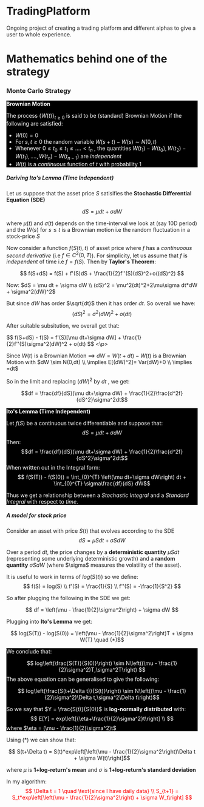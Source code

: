 # TradingPlatform
Ongoing project of creating a trading platform and different alphas to give a user to whole experience.

# Mathematics behind one of the strategy #

### Monte Carlo Strategy ###

<div class="alert alert-block alert-info" style="background-color:black; color:white; border-color:white">
<b>Brownian Motion</b>
    
The process $\{W(t)\}_{t\geq0}$ is said to be (standard) Brownian Motion if the following are satisfied: 
    <ul style="list-style-type:disc;">
            <li>$W(0)=0$</li>
            <li>For $s,t\geq0$ the random variable $W(s+t)-W(s) \sim N(0,t)$</li>
            <li>Whenever $0\leq t_0\leq t_1\leq....<t_n$ , the quantities $W(t_1)-W(t_0),W(t_2)-W(t_1),....,W(t_n)-W(t_{n-1})$ are *independent*</li>
            <li>$W(t)$ is a *continuous* function of $t$ with probability $1$</li>
    </ul>   
    
</div>
                
##### Deriving Ito's Lemma (*Time Independent*)

Let us suppose that the asset price $S$ satisifies the **Stochastic Differential Equation (SDE)** 

$$ dS = \mu dt + \sigma dW $$

where $\mu (t)$ and $\sigma(t)$ depends on the time-interval we look at (say 10D period) and the $W(s)$ for $s\leq t$ is a Brownian motion i.e the random fluctuation in a stock-price $S$  

Now consider a function $f(S(t),t)$ of asset price where $f$ has a *continuoous second derivative* (i.e $f\in C^2 (0,T)$). For simplicity, let us assume that $f$ is *independent* of time i.e $f=f(S)$. Then by **Taylor's Theorem**: 

$$ f(S+dS) = f(S) + f'(S)dS + \frac{1}{2}f''(S)(dS)^2+o((dS)^2) $$

Now: $dS = \mu dt + \sigma dW \\ (dS)^2 = \mu^2(dt)^2+2\mu\sigma dt*dW + \sigma^2(dW)^2$

But since $dW$ has order $\sqrt{dt}$ then it has order $dt$. So overall we have: 
$$ (dS)^2 = \sigma^2(dW)^2 + o(dt)$$

After suitable subsitution, we overall get that: 
<p>$$ f(S+dS) - f(S) = f'(S)[\mu dt+\sigma dW] + \frac{1}{2}f''(S)\sigma^2(dW)^2 + o(dt) $$ <\p>
       
Since $W(t)$ is a Brownian Motion $\implies$ $dW=W(t+dt) - W(t)$ is a Brownian Motion with $dW \sim N(0,dt) \\ \implies E[(dW)^2]= Var(dW)+0 \\ \implies =dt$

So in the limit and replacing $(dW)^2$ by $dt$ , we get: 
       
$$df = \frac{df}{dS}(\mu dt+\sigma dW) + \frac{1}{2}\frac{d^2f}{dS^2}\sigma^2dt$$
    
<div class="alert alert-block alert-info" style="background-color:black; color:white; border-color:white">
<b>Ito's Lemma (Time Independent)</b>
    
Let $f(S)$ be a continuous twice differentiable and suppose that: 
    $$ dS = \mu dt + \sigma dW$$
Then: 
    $$df = \frac{df}{dS}(\mu dt+\sigma dW) + \frac{1}{2}\frac{d^2f}{dS^2}\sigma^2dt$$
When written out in the Integral form: 
    $$ f(S(T)) - f(S(0)) = \int_{0}^{T} \left(\mu dt+\sigma dW\right) dt + \int_{0}^{T} \sigma\frac{df}{dS} dW$$
    
Thus we get a relationship between a *Stochastic Integral* and a *Standard Integral* with respect to *time*. 
</div>
        
    
##### A model for stock price     

Consider an asset with price $S(t)$ that evolves according to the SDE 
$$ dS = \mu Sdt + \sigma SdW$$

Over a period $dt$, the price changes by a **deterministic quantity** $\mu Sdt$ (representing some underlying deterministic growth) and a **random quantity** $\sigma SdW$ (where \$\sigma$ measures the volatility of the asset). 
    
It is useful to work in terms of $log(S(t))$ so we define: 
    $$ f(S) = log(S) \\ f'(S) = \frac{1}{S} \\ f''(S) = -\frac{1}{S^2} $$
    
    
So after plugging the following in the SDE we get: 
    
   $$ df = \left(\mu - \frac{1}{2}\sigma^2\right) + \sigma dW $$
    
Plugging into **Ito's Lemma** we get: 

$$ log(S(T)) - log(S(0)) = \left(\mu - \frac{1}{2}\sigma^2\right)T + \sigma W(T) \quad (*)$$
    
    
<div class="alert alert-block alert-info" style="background-color:black; color:white; border-color:white">
    
We conclude that: 
	
$$ log\left(\frac{S(T)}{S(0)}\right) \sim N\left((\mu - \frac{1}{2}\sigma^2)T,\sigma^2T\right) $$
The above equation can be generalised to give the following: 

$$ log\left(\frac{S(t+\Delta t)}{S(t)}\right) \sim N\left((\mu - \frac{1}{2}\sigma^2)\Delta t,\sigma^2\Delta t\right)$$
	
So we say that $Y = \frac{S(t)}{S(0)}$ is **log-normally distributed** with: 
$$ E[Y] = exp\left[{\eta+\frac{1}{2}\sigma^2}t\right] \\ $$
where $\eta = (\mu - \frac{1}{2}\sigma^2)t$
</div>
           
Using $(*)$ we can show that: 
	
$$ S(t+\Delta t) = S(t)*exp\left[\left(\mu - \frac{1}{2}\sigma^2\right)\Delta t + \sigma W(t)\right]$$
	
where $\mu$ is **1+log-return's mean** and $\sigma$ is **1+log-return's standard deviation**
    
    
In my algorithm: 
<span style="color:red">
	$$ \Delta t = 1 \quad \text{since I have daily data} \\ 
	S_{t+1} = S_t*exp\left[\left(\mu - \frac{1}{2}\sigma^2\right) + \sigma W_t\right] $$
 
</span>

